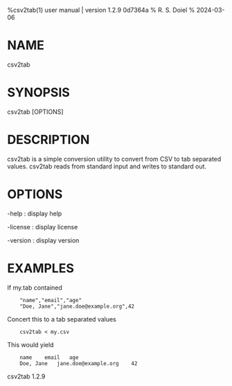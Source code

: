 %csv2tab(1) user manual | version 1.2.9 0d7364a
% R. S. Doiel
% 2024-03-06

# NAME

csv2tab 

# SYNOPSIS

csv2tab [OPTIONS]

# DESCRIPTION

csv2tab is a simple conversion utility to convert from CSV to tab separated values.
csv2tab reads from standard input and writes to standard out.

# OPTIONS

-help
: display help

-license
: display license

-version
: display version


# EXAMPLES

If my.tab contained

~~~
    "name","email","age"
	"Doe, Jane","jane.doe@example.org",42
~~~

Concert this to a tab separated values

~~~
    csv2tab < my.csv 
~~~

This would yield

~~~
    name	email	age
	Doe, Jane	jane.doe@example.org	42
~~~

csv2tab 1.2.9


